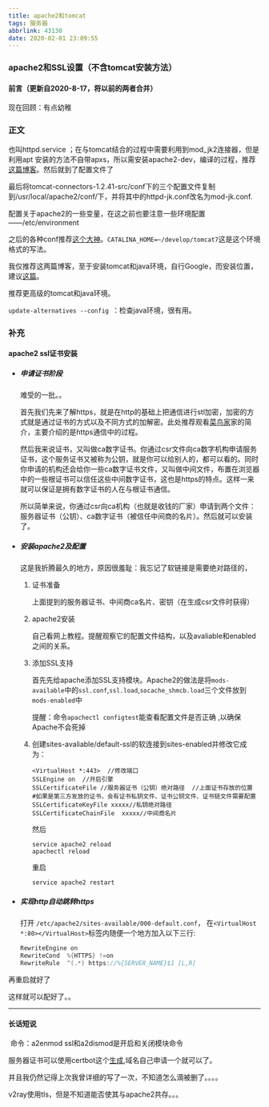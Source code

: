 ```yaml
---
title: apache2和tomcat
tags: 服务器
abbrlink: 43130
date: 2020-02-01 23:09:55
---
```


### apache2和SSL设置（不含tomcat安装方法）

#### 前言（更新自2020-8-17，将以前的两者合并）

现在回顾：有点幼稚

### 正文

也叫httpd.service ；在与tomcat结合的过程中需要利用到mod_jk2连接器，但是利用apt 安装的方法不自带apxs，所以需安装apache2-dev，编译的过程，推荐[这篇博客](https://www.jianshu.com/p/b62aca3c516b)。然后就到了配置文件了

最后将tomcat-connectors-1.2.41-src/conf下的三个配置文件复制到/usr/local/apache2/conf/下，并将其中的httpd-jk.conf改名为mod-jk.conf.

配置关于apache2的一些变量，在这之前也要注意一些环境配置——/etc/environment

之后的各种conf推荐[这个大神](https://blog.csdn.net/u011726984/article/details/51226662)。`CATALINA_HOME=~/develop/tomcat7`这是这个环境格式的写法。

我仅推荐这两篇博客，至于安装tomcat和java环境，自行Google，而安装位置，建议[这篇](https://blog.csdn.net/aqxin/article/details/48324377)。

推荐更高级的tomcat和java环境。

`update-alternatives --config `：检查java环境，很有用。

<!-- more -->

### 补充

#### apache2 ssl证书安装



- ##### 申请证书阶段

  难受的一批。。

  首先我们先来了解https，就是在http的基础上把通信进行stl加密，加密的方式就是通过证书的方式以及不同方式的加解密。此处推荐观看[菜鸟家]('https://www.runoob.com/w3cnote/https-ssl-intro.html')家的简介，主要介绍的是https通信中的过程。

  然后我来说证书，又叫做ca数字证书。你通过csr文件向ca数字机构申请服务证书，这个服务证书又被称为公钥，就是你可以给别人的，都可以看的。同时你申请的机构还会给你一些ca数字证书文件，又叫做中间文件，布置在浏览器中的一些根证书可以信任这些中间数字证书，这也是https的特点。这样一来就可以保证是拥有数字证书的人在与根证书通信。

  所以简单来说，你通过csr向ca机构（也就是收钱的厂家）申请到两个文件：服务器证书（公钥）、ca数字证书（被信任中间商的名片）。然后就可以安装了。

- ##### 安装apache2及配置

  这是我折腾最久的地方，原因很羞耻：我忘记了软链接是需要绝对路径的，

  1. 证书准备

     上面提到的服务器证书、中间商ca名片、密钥（在生成csr文件时获得）

  2. apache2安装

     自己看网上教程。提醒观察它的配置文件结构，以及avaliable和enabled之间的关系。

  3. 添加SSL支持

     首先先给apache添加SSL支持模块。Apache2的做法是将`mods-available`中的`ssl.conf`,`ssl.load`,`socache_shmcb.load`三个文件放到`mods-enabled`中

     提醒：命令`apachectl configtest`能查看配置文件是否正确 ,以确保Apache不会死掉

  4. 创建sites-avaliable/default-ssl的软连接到sites-enabled并修改它成为：

     ```
     <VirtualHost *:443>  //修改端口
     SSLEngine on  //开启引擎
     SSLCertificateFile //服务器证书（公钥）绝对路径  //上面证书存放的位置
     #如果是第三方发放的证书，会有证书私钥文件、证书公钥文件、证书链文件需要配置
     SSLCertificateKeyFile xxxxx//私钥绝对路径
     SSLCertificateChainFile  xxxxx//中间商名片
     ```

     然后

     ```undefined
     service apache2 reload
     apachectl reload
     ```

     重启

     `service apache2 restart`

- ##### 实现http自动跳转https

  打开 `/etc/apache2/sites-available/000-default.conf`，
  在`<VirtualHost *:80></VirtualHost>`标签内随便一个地方加入以下三行:

  ```csharp
  RewriteEngine on
  RewriteCond  %{HTTPS} !=on
  RewriteRule  ^(.*) https://%{SERVER_NAME}$1 [L,R]
  ```

再重启就好了

这样就可以配好了。。

-------- ------------ ----------------

#### 长话短说

​		命令：a2enmod ssl和a2dismod是开启和关闭模块命令

服务器证书可以使用certbot这个[生成](https://certbot.eff.org/),域名自己申请一个就可以了。

并且我仍然记得上次我曾详细的写了一次，不知道怎么滴被删了。。。。

v2ray使用tls，但是不知道能否使其与apache2共存。。。

